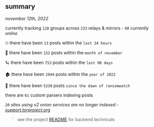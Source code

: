 
## summary
_november 12th, 2022_

currently tracking `128` groups across `233` relays & mirrors - _`99` currently online_

⏲ there have been `13` posts within the `last 24 hours`

🦈 there have been `152` posts within the `month of november`

🪐 there have been `753` posts within the `last 90 days`

🏚 there have been `2944` posts within the `year of 2022`

🦕 there have been `5230` posts `since the dawn of ransomwatch`

there are `61` custom parsers indexing posts

_`20` sites using v2 onion services are no longer indexed - [support.torproject.org](https://support.torproject.org/onionservices/v2-deprecation/)_

> see the project [README](https://github.com/joshhighet/ransomwatch#ransomwatch--) for backend technicals
